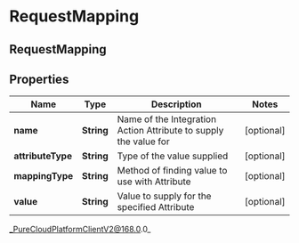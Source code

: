 # RequestMapping

## RequestMapping

## Properties

|Name | Type | Description | Notes|
|------------ | ------------- | ------------- | -------------|
| **name** | **String** | Name of the Integration Action Attribute to supply the value for | [optional] |
| **attributeType** | **String** | Type of the value supplied | [optional] |
| **mappingType** | **String** | Method of finding value to use with Attribute | [optional] |
| **value** | **String** | Value to supply for the specified Attribute | [optional] |



_PureCloudPlatformClientV2@168.0.0_
